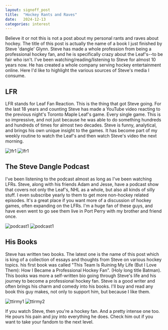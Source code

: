 ```yaml
---
layout: signoff_post
title:  "Hockey Rants and Raves"
date:   2024-12-13
categories: interest
---
```


Believe it or not this is not a post about my personal rants and raves about hockey.
The title of this post is actually the name of a book I just finished by Steve 'dangle' Glynn.
Steve has made a whole profession from being a professional hockey fan, and he is specifically crazy about the Leaf's--to be fair who isn't.
I've been watching/reading/listening to Steve for almost 10 years now. 
He has created a whole company serving hockey entertainment online.
Here I'd like to highlight the various sources of Steve's media I consume.

## LFR

LFR stands for Leaf Fan Reaction.
This is the thing that got Steve going. 
For the last 18 years and counting Steve has made a YouTube video reacting to the previous night's Toronto Maple Leaf's game.
Every single game.
This is so impressive, and not just because he was able to do something hundreds and hundreds of times for almost two decades.
Steve is funny, analytical, and brings his own unique insight to the games.
It has become part of my weekly routine to watch the Leaf's and then watch Steve's video the next morning.

![lfr1](https://i.ytimg.com/vi/c9QKvk6diBM/maxresdefault.jpg)
![lfr1](https://i.ytimg.com/vi/qAq78DJmqqk/sddefault.jpg)

## The Steve Dangle Podcast

I've been listening to the podcast almost as long as I've been watching LFRs.
Steve, along with his friends Adam and Jesse, have a podcast show that covers not only the Leaf's, NHL as a whole, but also all kinds of silly stuff.
I even subscribe yearly to them to get more non-hockey related episodes.
It's a great place if you want more of a discussion of hockey games, often expanding on the LFRs. 
I'm a huge fan of these guys, and have even went to go see them live in Port Perry with my brother and friend once.

![podcast1](https://i.ytimg.com/vi/qwZqrw7LuFo/maxresdefault.jpg)
![podcast1](https://www.sportsnet.ca/wp-content/uploads/2018/02/Steve_Dangle_Podcast_1280x720.jpg)

## His Books

Steve has written two books. 
The latest one is the name of this post which is king of a collection of essays and thoughts from Steve on various hockey topics.
his first book was called "This Team Is Ruining My Life (But I Love Them): How I Became a Professional Hockey Fan".
(Holy long title Batman).
This books was more a self-written bio going through Steve's life and his journey to become a professional hockey fan.
Steve is a good writer and often brings his charm and comedy into his books.
I'll buy and read any book this guy makes, not only to support him, but because I like them. 

![ttirmy1](https://m.media-amazon.com/images/I/81VKtWLD4WL.jpg)
![ttirmy2](https://i.ytimg.com/vi/DVXR-pYWxOo/maxresdefault.jpg)

If you watch Steve, then you're a hockey fan. And a pretty intense one too.
He pours his pain and joy into everything he does. 
Check him out if you want to take your fandom to the next level.